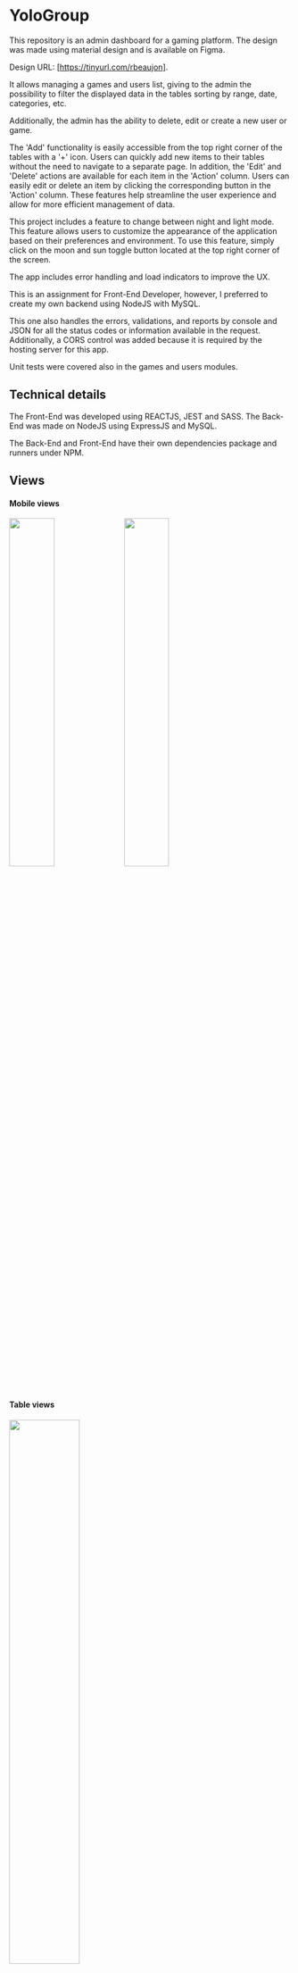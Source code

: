 # YoloGroup

This repository is an admin dashboard for a gaming platform.
The design was made using material design and is available on Figma.

Design URL: [https://tinyurl.com/rbeaujon].

It allows managing a games and users list, giving to the admin the possibility to filter the displayed data in the tables sorting by range, date, categories, etc.

Additionally, the admin has the ability to delete, edit or create a new user or game.

The 'Add' functionality is easily accessible from the top right corner of the tables with a '+' icon. Users can quickly add new items to their tables without the need to navigate to a separate page. In addition, the 'Edit' and 'Delete' actions are available for each item in the 'Action' column. Users can easily edit or delete an item by clicking the corresponding button in the 'Action' column. These features help streamline the user experience and allow for more efficient management of data.

This project includes a feature to change between night and light mode. This feature allows users to customize the appearance of the application based on their preferences and environment. To use this feature, simply click on the moon and sun toggle button located at the top right corner of the screen.

The app includes error handling and load indicators to improve the UX.

This is an assignment for Front-End Developer, however, I preferred to create my own backend using NodeJS with MySQL.

This one also handles the errors, validations, and reports by console and JSON for all the status codes or information available in the request.  
Additionally, a CORS control was added because it is required by the hosting server for this app.

Unit tests were covered also in the games and users modules.

## Technical details

The Front-End was developed using REACTJS, JEST and SASS.
The Back-End was made on NodeJS using ExpressJS and MySQL.

The Back-End and Front-End have their own dependencies package and runners under NPM.

## Views

#### Mobile views

<img src="/assets/images/games-mobile.png" width="40%">
<img src="/assets/images/users-mobile.png" width="40%">

#### Table views

<img src="/assets/images/games-table.png" width="50%">
<img src="/assets/images/users-table.png" width="50%">

#### Desktop views

<img src="/assets/images/games-desktop.png" width="60%">
<img src="/assets/images/users-desktop.png" width="60%">

##### Dark Mode 

<img src="/assets/images/games-desktop-dark.png" width="60%">
<img src="/assets/images/users-desktop-dark.png" width="60%">

#### Error views

<img src="/assets/images/gamesError.png" width="60%">
<img src="/assets/images/usersError.png" width="60%">

##### Dark Mode 

<img src="/assets/images/gamesError-dark.png" width="60%">
<img src="/assets/images/usersError-dark.png" width="60%">

#### Loading

<img src="/assets/images/loading.png" width="60%">



### How to run the application?

The project was hosted on my server for easy access and evaluation.

link [http://yologroup.rbeaujon.com/]

however, if you need to install it locally, you can follow the instructions below:


##### Clone the project
1.- Open your terminal/command prompt and navigate to the directory where you want to clone the repository.

2.- Run the command git clone https://github.com/rbeaujon/yolo.git. This will create a new directory called "yolo" in your current directory and clone the repository into it.

3.- Once the cloning process is complete, navigate to the "yolo" directory by running the command cd yolo.

##### Install the project's dependencies

4.- Make sure that you have Node.js and npm (Node Package Manager) installed on your system. You can check the version of npm by running the command npm -v. [https://nodejs.org/en].

5.- Run the command 'npm install' to install all the required dependencies for the project.

##### Run the app

6.- After all the dependencies have been installed, run the command npm run start.
This should start the development server and open up a new tab in your default web browser displaying the yolo app.


### npm run + (Node Package Manager Commands)

    Runs in your command line and inside the project folder the following commands to:

    start: Run this script to execute the development server available for your React application.
    test:  To run the testing mode, using react-scripts: 5.0.1 and jest-dom 5.16.5
    build: This sets and creates a build directory with a production build of your app

Example: npm run start.


### Browser View

#### Hosted Version
You can see the currently hosted version by following this link: http://yologroup.rbeaujon.com/

#### Development Version
To see the development version, follow the instructions below:

##### Front-End
Open the following link in your browser: http://localhost:3000

##### Back-End API
To access the API, use the following URL: http://localhost:3001

##### API Endpoints
Below are the available endpoints in the API:

Server URL: http://localhost:3001

Games Endpoint: /games

Users Endpoint: /users


## Out-of-scope
  
* Create conceptual and communication diagrams to understand visually the application flow.